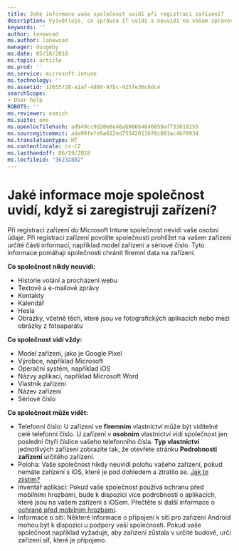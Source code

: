 ```yaml
---
title: Jaké informace vaše společnost uvidí při registraci zařízení?
description: Vysvětluje, co správce IT uvidí a neuvidí na vašem spravovaném zařízení.
keywords: ''
author: lenewsad
ms.author: lanewsad
manager: dougeby
ms.date: 05/18/2018
ms.topic: article
ms.prod: ''
ms.service: microsoft-intune
ms.technology: ''
ms.assetid: 12655728-a1af-4d89-97bc-925fe36c0dc4
searchScope:
- User help
ROBOTS: ''
ms.reviewer: esmich
ms.suite: ems
ms.openlocfilehash: ad949cc9d20e0e46ab986b4646059af733018255
ms.sourcegitcommit: ada99fefe9a612ed753420116f8c801ac4bf0934
ms.translationtype: HT
ms.contentlocale: cs-CZ
ms.lasthandoff: 06/19/2018
ms.locfileid: "36232802"
---
```

# <a name="what-information-can-my-company-see-when-i-enroll-my-device"></a>Jaké informace moje společnost uvidí, když si zaregistruji zařízení?

Při registraci zařízení do Microsoft Intune společnost nevidí vaše osobní údaje. Při registraci zařízení povolíte společnosti prohlížet na vašem zařízení určité části informací, například model zařízení a sériové číslo. Tyto informace pomáhají společnosti chránit firemní data na zařízení.

**Co společnost nikdy neuvidí:**

- Historie volání a procházení webu
- Textové a e-mailové zprávy
- Kontakty
- Kalendář
-   Hesla
- Obrázky, včetně těch, které jsou ve fotografických aplikacích nebo mezi obrázky z fotoaparátu

**Co společnost vidí vždy:**

- Model zařízení, jako je Google Pixel
- Výrobce, například Microsoft
- Operační systém, například iOS
- Názvy aplikací, například Microsoft Word
- Vlastník zařízení
- Název zařízení
- Sériové číslo

**Co společnost může vidět:**

-  Telefonní číslo: U zařízení ve **firemním** vlastnictví může být viditelné celé telefonní číslo. U zařízení v **osobním** vlastnictví vidí společnost jen poslední čtyři číslice vašeho telefonního čísla. **Typ vlastnictví** jednotlivých zařízení zobrazíte tak, že otevřete stránku **Podrobnosti zařízení** určitého zařízení.
-  Poloha: Vaše společnost nikdy neuvidí polohu vašeho zařízení, pokud nemáte zařízení s iOS, které je pod dohledem a ztratilo se. [Jak to zjistím?](https://go.microsoft.com/fwlink/?linkid=853816)
- Inventář aplikací: Pokud vaše společnost používá ochranu před mobilními hrozbami, bude k dispozici více podrobností o aplikacích, které jsou na vašem zařízení s iOSem. Přečtěte si další informace o [ochraně před mobilním hrozbami](you-are-prompted-to-install-mtd-ios.md).
- Informace o síti: Některé informace o připojení k síti pro zařízení Android mohou být k dispozici u podpory vaší společnosti. Pokud vaše společnost například vyžaduje, aby zařízení zůstala v určité budově, určí zařízení síť, které je připojeno. 
